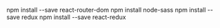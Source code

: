 
npm install --save react-router-dom
npm install node-sass
npm install --save redux
npm install --save react-redux
